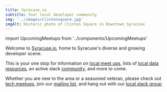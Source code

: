 ```yaml
---
title: Syracuse.io
subtitle: Your local developer community
img: '../images/clintonsquare.jpg'
imgAlt: Historic photo of Clinton Square in Downtown Syracuse
---
```


import UpcomingMeetups from '../components/UpcomingMeetups'

Welcome to [Syracuse.io](http://syracuse.io), home to Syracuse's diverse and growing developer scene.

This is your one stop for information on [local meet ups](/groups/), lists of [local data
resources](/resources/), an active slack [community](/community/), and more to come.

Whether you are new to the area or a seasoned veteran, please check
out [tech meetups](/groups), join our
[mailing list](https://tinyletter.com/syracuseio), and hang out
with our [local slack group](//slackacuse.herokuapp.com)

<center>
  <script async defer src="https://syracuseio.now.sh/slackin.js?large" />
</center>

Take a look at our upcoming events below, join us in slack,
and join our friendly community of Syracuse devs.

<UpcomingMeetups />

